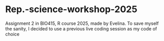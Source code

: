 # Rep.-science-workshop-2025
Assignment 2 in BIO415, R course 2025, made by Evelina. To save myself the sanity, I decided to use a previous live coding session as my code of choice
